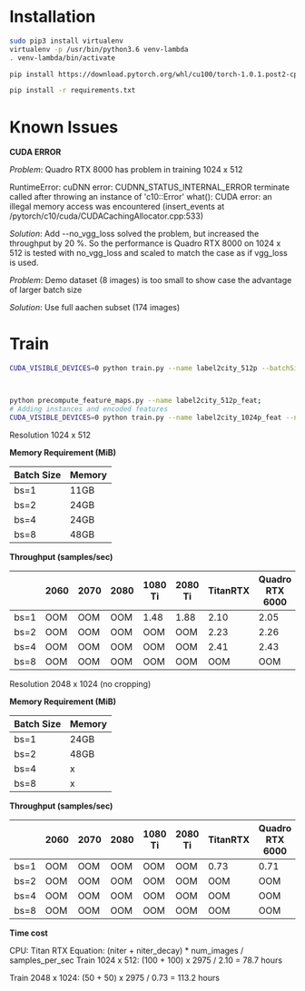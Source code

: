 Installation
===

```bash
sudo pip3 install virtualenv
virtualenv -p /usr/bin/python3.6 venv-lambda
. venv-lambda/bin/activate

pip install https://download.pytorch.org/whl/cu100/torch-1.0.1.post2-cp36-cp36m-linux_x86_64.whl

pip install -r requirements.txt 
```


Known Issues
===

**CUDA ERROR**

_Problem_: Quadro RTX 8000 has problem in training 1024 x 512

RuntimeError: cuDNN error: CUDNN_STATUS_INTERNAL_ERROR
terminate called after throwing an instance of 'c10::Error'
  what():  CUDA error: an illegal memory access was encountered (insert_events at /pytorch/c10/cuda/CUDACachingAllocator.cpp:533)

_Solution_: Add --no_vgg_loss solved the problem, but increased the throughput by 20 %. So the performance is Quadro RTX 8000 on 1024 x 512 is tested with no_vgg_loss and scaled to match the case as if vgg_loss is used. 


_Problem_: Demo dataset (8 images) is too small to show case the advantage of larger batch size

_Solution_: Use full aachen subset (174 images)


Train
===
```bash
CUDA_VISIBLE_DEVICES=0 python train.py --name label2city_512p --batchSize 1



python precompute_feature_maps.py --name label2city_512p_feat;
# Adding instances and encoded features
CUDA_VISIBLE_DEVICES=0 python train.py --name label2city_1024p_feat --netG local --ngf 32 --num_D 3 --load_pretrain checkpoints/label2city_512p_feat/ --niter 50 --niter_decay 50 --niter_fix_global 10 --resize_or_crop none --instance_feat --load_features --batchSize 1
```


Resolution 1024 x 512 

**Memory Requirement (MiB)**

| Batch Size  | Memory  |
|---|---|
| bs=1  | 11GB  |
| bs=2  | 24GB  |
| bs=4 | 24GB  |
| bs=8 | 48GB  |

**Throughput (samples/sec)** 

|   | 2060  | 2070  | 2080  |  1080 Ti | 2080 Ti | TitanRTX | Quadro RTX 6000 | V100 | Quadro RTX 8000 |
|---|---|---|---|---|---|---|---|---|---|
| bs=1  | OOM  | OOM  | OOM  | 1.48  | 1.88  |  2.10 | 2.05  | 2.45  | 2.07  |
| bs=2  | OOM  | OOM  | OOM | OOM  | OOM |  2.23 | 2.26  | 2.61 | 2.26  |
| bs=4  | OOM  | OOM  | OOM  | OOM  | OOM  |  2.41 | 2.43  | 2.70 | 2.45  |
| bs=8  | OOM  | OOM  | OOM  | OOM  | OOM  |  OOM |  OOM | OOM | 2.68  |


Resolution 2048 x 1024 (no cropping)

**Memory Requirement (MiB)**

| Batch Size  | Memory  |
|---|---|
| bs=1  | 24GB  |
| bs=2  | 48GB  |
| bs=4 | x  |
| bs=8 | x  |

**Throughput (samples/sec)** 

|   | 2060  | 2070  | 2080  |  1080 Ti | 2080 Ti | TitanRTX | Quadro RTX 6000 | V100 | Quadro RTX 8000 |
|---|---|---|---|---|---|---|---|---|---|
| bs=1  | OOM  | OOM  | OOM  | OOM  | OOM  | 0.73  | 0.71  | 0.75 | 0.71  |
| bs=2  | OOM  | OOM  | OOM  | OOM  | OOM  | OOM | OOM  | OOM  | 0.71  |
| bs=4  | OOM  | OOM  | OOM  | OOM  | OOM  | OOM  | OOM  | OOM  | OOM  |
| bs=8  | OOM  | OOM  | OOM  | OOM  | OOM  | OOM  | OOM  | OOM  | OOM  |


**Time cost**

CPU: Titan RTX
Equation: (niter + niter_decay) * num_images / samples_per_sec
Train 1024 x 512:
(100 + 100) x 2975 / 2.10 = 78.7 hours

Train 2048 x 1024:
(50 + 50) x 2975 / 0.73 = 113.2 hours
